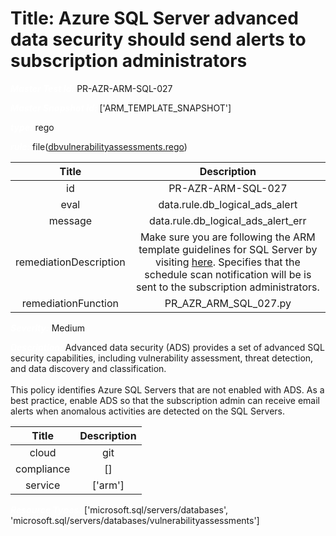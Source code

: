 



# Title: Azure SQL Server advanced data security should send alerts to subscription administrators


***<font color="white">Master Test Id:</font>*** PR-AZR-ARM-SQL-027

***<font color="white">Master Snapshot Id:</font>*** ['ARM_TEMPLATE_SNAPSHOT']

***<font color="white">type:</font>*** rego

***<font color="white">rule:</font>*** file([dbvulnerabilityassessments.rego])  
  
  
  
  

|Title|Description|
| :---: | :---: |
|id|PR-AZR-ARM-SQL-027|
|eval|data.rule.db_logical_ads_alert|
|message|data.rule.db_logical_ads_alert_err|
|remediationDescription|Make sure you are following the ARM template guidelines for SQL Server by visiting <a href='https://docs.microsoft.com/en-us/azure/templates/microsoft.sql/2017-03-01-preview/servers/databases/vulnerabilityassessments' target='_blank'>here</a>. Specifies that the schedule scan notification will be is sent to the subscription administrators.|
|remediationFunction|PR_AZR_ARM_SQL_027.py|


***<font color="white">Severity:</font>*** Medium

***<font color="white">Description:</font>*** Advanced data security (ADS) provides a set of advanced SQL security capabilities, including vulnerability assessment, threat detection, and data discovery and classification.<br><br>This policy identifies Azure SQL Servers that are not enabled with ADS. As a best practice, enable ADS so that the subscription admin can receive email alerts when anomalous activities are detected on the SQL Servers.  
  
  

|Title|Description|
| :---: | :---: |
|cloud|git|
|compliance|[]|
|service|['arm']|


***<font color="white">Resource Types:</font>*** ['microsoft.sql/servers/databases', 'microsoft.sql/servers/databases/vulnerabilityassessments']


[dbvulnerabilityassessments.rego]: https://github.com/prancer-io/prancer-compliance-test/tree/master/azure/iac/dbvulnerabilityassessments.rego
